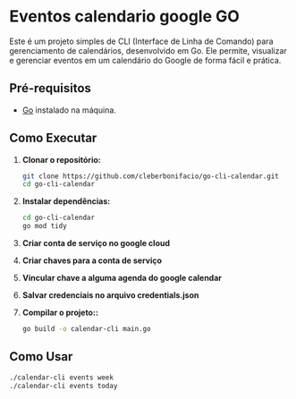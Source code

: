 # Eventos calendario google GO

Este é um projeto simples de CLI (Interface de Linha de Comando) para gerenciamento de calendários, desenvolvido em Go. Ele permite, visualizar e gerenciar eventos em um calendário do Google de forma fácil e prática.

## Pré-requisitos

- [Go](https://golang.org/doc/install) instalado na máquina.

## Como Executar

1. **Clonar o repositório:**

   ```bash
   git clone https://github.com/cleberbonifacio/go-cli-calendar.git
   cd go-cli-calendar

2. **Instalar dependências:**

   ```bash
   cd go-cli-calendar
   go mod tidy

3. **Criar conta de serviço no google cloud**
4. **Criar chaves para a conta de serviço**
5. **Vincular chave a alguma agenda do google calendar**
6. **Salvar credenciais no arquivo credentials.json**    

7. **Compilar o projeto::**

   ```bash
   go build -o calendar-cli main.go

## Como Usar

  ```bash
  ./calendar-cli events week
  ./calendar-cli events today
